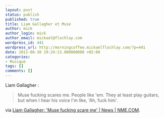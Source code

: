 ```yaml
---
layout: post
status: publish
published: true
title: Liam Gallagher et Muse
author: mick
author_login: mick
author_email: mickael@flochlay.com
wordpress_id: 441
wordpress_url: http://morningcoffee.mickaelflochlay.com/?p=441
date: 2011-06-30 19:24:13.000000000 +02:00
categories:
- Musique
tags: []
comments: []
---
```

Liam Gallagher :
<blockquote>Muse fucking scares me. People like 'em. They at least play guitars, but when I hear his voice I'm like, 'Ah, fuck him'.</blockquote>
via <a href="http://www.nme.com/news/beady-eye/57667">Liam Gallagher: 'Muse fucking scare me' | News | NME.COM</a>.
